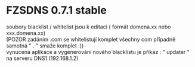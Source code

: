 # FZSDNS 0.7.1 stable

soubory blacklist / whitelist jsou k editaci ( formát domena.xx nebo xxx.domena.xx) <br />
(POZOR zadáním .com se whitelistují komplet všechny com případně samotná " . " smaže komplet :)) <br />
vynucená aplikace a vygenerování nového blacklistu je příkaz : " updater " na serveru DNS1 (192.168.1.2)

